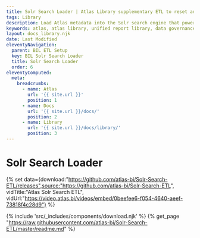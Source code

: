```yaml
---
title: Solr Search Loader | Atlas Library supplementary ETL to reset and populate the main website search
tags: Library
description: Load Atlas metadata into the Solr search engine that powers Atlas' search. The etl to keeps search results fresh as new documentation is added. In order to use these scripts you should already have Atlas published, with Solr started.
keywords: atlas, atlas library, unified report library, data governance, database, etl, solr, apache solr, search, advanced search
layout: docs_library.njk
date: Last Modified
eleventyNavigation:
  parent: BIL ETL Setup
  key: BIL Solr Search Loader
  title: Solr Search Loader
  order: 6
eleventyComputed:
  meta:
    breadcrumbs:
      - name: Atlas
        url: '{{ site.url }}'
        position: 1
      - name: Docs
        url: '{{ site.url }}/docs/'
        position: 2
      - name: Library
        url: '{{ site.url }}/docs/library/'
        position: 3
---
```


# Solr Search Loader

{% set data={download:"https://github.com/atlas-bi/Solr-Search-ETL/releases",source:"https://github.com/atlas-bi/Solr-Search-ETL", vidTitle:"Atlas Solr Search ETL", vidUrl:"https://video.atlas.bi/videos/embed/0beefee6-f054-4640-aeef-73818f4c28d9"} %}

{% include 'src/_includes/components/download.njk' %}
{% get_page "https://raw.githubusercontent.com/atlas-bi/Solr-Search-ETL/master/readme.md" %}
